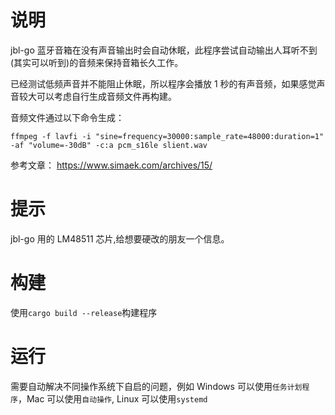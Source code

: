 # 说明

jbl-go 蓝牙音箱在没有声音输出时会自动休眠，此程序尝试自动输出人耳听不到(其实可以听到)的音频来保持音箱长久工作。

已经测试低频声音并不能阻止休眠，所以程序会播放 1 秒的有声音频，如果感觉声音较大可以考虑自行生成音频文件再构建。

音频文件通过以下命令生成：

`ffmpeg -f lavfi -i "sine=frequency=30000:sample_rate=48000:duration=1" -af "volume=-30dB" -c:a pcm_s16le slient.wav`

参考文章：
https://www.simaek.com/archives/15/

# 提示

jbl-go 用的 LM48511 芯片,给想要硬改的朋友一个信息。

# 构建

使用`cargo build --release`构建程序

# 运行

需要自动解决不同操作系统下自启的问题，例如 Windows 可以使用`任务计划程序`，Mac 可以使用`自动操作`, Linux 可以使用`systemd`

